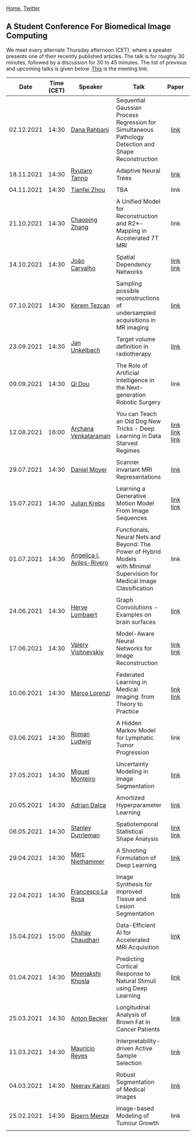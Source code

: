 <br/>

[Home](https://bmic-student-conference.github.io/), [Twitter](https://twitter.com/bmicstudentconf)

## A Student Conference For Biomedical Image Computing

We meet every alternate Thursday afternoon (CET), where a speaker presents one of their recently published articles. The talk is for roughly 30 minutes, followed by a discussion for 30 to 45 minutes. The list of previous and upcoming talks is given below. [This](https://ethz.zoom.us/j/63217947662) is the meeting link.

| Date        | Time (CET)  | Speaker             | Talk                                                             | Paper       | Slides        | Video       |
| :---------: | :---------: | ------------------- | ---------------------------------------------------------------- | :---------: | :----------:  | :---------: |
| 02.12.2021  | 14:30 | [Dana Rahbani](https://www.linkedin.com/in/dana-rahbani/) | Sequential Gaussian Process Regression for Simultaneous Pathology Detection and Shape Reconstruction | [link](https://link.springer.com/chapter/10.1007/978-3-030-87240-3_41) | link | link |
| | | | | | | |
| 18.11.2021  | 14:30 | [Ryutaro Tanno](https://rt416.github.io/) | Adaptive Neural Trees | [link](http://proceedings.mlr.press/v97/tanno19a/tanno19a.pdf) | link | link |
| | | | | | | |
| 04.11.2021  | 14:30 | [Tianfei Zhou](https://www.tfzhou.com/) | TBA | link | link | link |
| | | | | | | |
| 21.10.2021  | 14:30 | [Chaoping Zhang](https://www.nki.nl/research/find-a-researcher/researchers/chaoping-zhang/) | A Unified Model for Reconstruction and R2*-Mapping in Accelerated 7T MRI | link | link | link |
| | | | | | | |
| 14.10.2021  | 14:30 | [João Carvalho](https://inf.ethz.ch/people/person-detail.MjcxMjcx.TGlzdC8zMDQsLTg3NDc3NjI0MQ==.html) | Spatial Dependency Networks | [link](https://arxiv.org/abs/2103.08877)<br />[link](https://arxiv.org/pdf/2103.11713.pdf) | link | link |
| | | | | | | |
| 07.10.2021  | 14:30 | [Kerem Tezcan](https://bmic.ee.ethz.ch/people/person-details.kerem-tezcan.html) | Sampling possible reconstructions of undersampled acquisitions in MR imaging | [link](https://arxiv.org/pdf/2010.00042.pdf) | link | link |
| | | | | | | |
| 23.09.2021  | 14:30 | [Jan Unkelbach](https://scholar.google.com/citations?hl=en&user=X659tV8AAAAJ&view_op=list_works) | Target volume definition in radiotherapy | [link](https://www.sciencedirect.com/science/article/pii/S0167814020308380) | link | [link](https://youtu.be/WkqeYM6pQ80) |
| | | | | | | |
| 09.09.2021  | 14:30 | [Qi Dou](http://www.cse.cuhk.edu.hk/~qdou/) | The Role of Artificial Intelligence in the Next-generation Robotic Surgery | link | link | link |
| | | | | | | |
| 12.08.2021  | 16:00 | [Archana Venkataraman](https://engineering.jhu.edu/ece/faculty/archana-venkataraman/) | You can Teach an Old Dog New Tricks - Deep Learning in Data Starved Regimes | [link](https://www.sciencedirect.com/science/article/pii/S1053811921006649)<br />[link](https://ieeexplore.ieee.org/stamp/stamp.jsp?arnumber=8886406)<br />[link](https://par.nsf.gov/servlets/purl/10179305) | link | [link](https://youtu.be/Y62mSOiWAVw) |
| | | | | | | |
| 29.07.2021  | 14:30 | [Daniel Moyer](https://dcmoyer.github.io/) | Scanner Invariant MRI Representations | [link](https://arxiv.org/abs/1904.05375) | link | [link](https://youtu.be/DuXo8fGmzIc) |
| | | | | | | |
| 15.07.2021  | 14:30 | [Julian Krebs](https://scholar.google.com/citations?hl=en&user=VoUvdPQAAAAJ&view_op=list_works&sortby=pubdate)   | Learning a Generative Motion Model From Image Sequences | [link](https://ieeexplore.ieee.org/abstract/document/8633848)<br />[link](https://ieeexplore.ieee.org/document/9344838) | link | [link](https://youtu.be/9pOguurgsUU) |
| | | | | | | |
| 01.07.2021  | 14:30 | [Angelica I. Aviles-Rivero](https://angelicaiaviles.wordpress.com/) | Functionals, Neural Nets and Beyond: The Power of Hybrid Models<br /> with Minimal Supervision for Medical Image Classification | link | link | link |
| | | | | | | |
| 24.06.2021  | 14:30 | [Herve Lombaert](https://profs.etsmtl.ca/hlombaert/) | Graph Convolutions - Examples on brain surfaces | [link](https://www.sciencedirect.com/science/article/pii/S1361841518305243) | link | [link](https://youtu.be/fqBMOO0DMm0) |
| | | | | | | |
| 17.06.2021  | 14:30 | [Valery Vishnevskiy](https://scholar.google.ch/citations?hl=en&user=1fGojj4AAAAJ&view_op=list_works&sortby=pubdate)   | Model-Aware Neural Networks for Image Reconstruction | [link](https://www.nature.com/articles/s42256-020-0165-6)<br />[link](https://arxiv.org/abs/1906.05528) | [link](https://drive.google.com/file/d/17V6xcxKcfOGEOIDOoy3NcsVCzLe4ns-Y/view?usp=sharing) | [link](https://youtu.be/uHtBCh9z8vM) |
| | | | | | | |
| 10.06.2021  | 14:30 | [Marco Lorenzi](https://marcolorenzi.github.io/) | Federated Learning in Medical Imaging: from Theory to Practice | [link](https://arxiv.org/pdf/2105.05883.pdf)<br />[link](https://hal.archives-ouvertes.fr/hal-03152886v2/document) | link | [link](https://youtu.be/C3Hd3gxRKuc) |
| | | | | | | |
| 03.06.2021  | 14:30 | [Roman Ludwig](https://pubmed.ncbi.nlm.nih.gov/?term=Ludwig+R&cauthor_id=33947429) | A Hidden Markov Model for Lymphatic Tumor Progression | link | [link](https://drive.google.com/file/d/1_qZW9oHm6QAN6DDHQrLToWIObkYxaAl7/view?usp=sharing) | [link](https://youtu.be/xSVHsdYaVc0) |
| | | | | | | |
| 27.05.2021  | 14:30 | [Miguel Monteiro](https://scholar.google.com/citations?user=LyabfXcAAAAJ&hl=en) | Uncertainty Modeling in Image Segmentation | [link](https://arxiv.org/pdf/2006.06015.pdf) | link | [link](https://youtu.be/jw17AEuqbz0) |
| | | | | | | |
| 20.05.2021  | 14:30 | [Adrian Dalca](http://www.mit.edu/~adalca/index.html) | Amortized Hyperparameter Learning | [link](https://arxiv.org/abs/2101.01035) | link | [link](https://youtu.be/UHNusgMwSdA) |
| | | | | | | |
| 06.05.2021  | 14:30 | [Stanley Durrleman](https://who.rocq.inria.fr/Stanley.Durrleman/#) | Spatiotemporal Statistical Shape Analysis | [link](https://hal.inria.fr/hal-02091549v5/document)<br />[link](https://jmlr.csail.mit.edu/papers/volume18/17-197/17-197.pdf) | link | [link](https://youtu.be/8TvnMPfXuJE) |
| | | | | | | |
| 29.04.2021  | 14:30 | [Marc Niethammer](https://biag.cs.unc.edu/author/marc-niethammer/) | A Shooting Formulation of Deep Learning | [link](https://papers.nips.cc/paper/2020/hash/89562dccfeb1d0394b9ae7e09544dc70-Abstract.html) | link | link |
| | | | | | | |
| 22.04.2021  | 14:30 | [Francesco La Rosa](https://scholar.google.com/citations?user=OEE8Ze0AAAAJ&hl=en&oi=ao) | Image Synthesis for Improved Tissue and Lesion Segmentation | [link](https://www.sciencedirect.com/science/article/pii/S0010482521000913) | [link](https://drive.google.com/file/d/1duzLYTn-8c2rcgq6OlLcf9E9G1IdqlVL/view?usp=sharing) | [link](https://youtu.be/zZfu98WRGQU) |
| | | | | | | |
| 15.04.2021  | 15:00 | [Akshay Chaudhari](https://profiles.stanford.edu/akshay-chaudhari) | Data-Efficient AI for Accelerated MRI Acquisition | [link](https://arxiv.org/pdf/2102.06103.pdf) | [link](https://drive.google.com/file/d/10TnKVndPvd_5qyTb25fItD_2FCTv1TOP/view?usp=sharing) | [link](https://youtu.be/za0nzwZmaJ8) |
| | | | | | | |
| 01.04.2021  | 14:30 | [Meenakshi Khosla](https://www.meenakshikhosla.com/) | Predicting Cortical Response to Natural Stimuli using Deep Learning | [link](https://www.biorxiv.org/content/10.1101/2020.09.11.293878v1.full.pdf) | [link](https://drive.google.com/file/d/1f9ZapAmuQYqIqS_hvgAJEMqT5uEzyXXZ/view?usp=sharing) | link |
| | | | | | | |
| 25.03.2021  | 14:30 | [Anton Becker](https://scholar.google.ch/citations?user=WWcqtdQAAAAJ&hl=en) | Longitudinal Analysis of Brown Fat in Cancer Patients | [link](https://journals.plos.org/plosone/article?id=10.1371/journal.pone.0239990) | link | link |
| | | | | | | |
| 11.03.2021  | 14:30 | [Mauricio Reyes](http://www.mauricioreyes.me/aboutme.html) | Interpretability-driven Active Sample Selection | [link](https://ieeexplore.ieee.org/document/9361645) | [link](https://drive.google.com/file/d/1z7r0E1tBj4wbx5cNwsqYs-hZoxsvl2TL/view?usp=sharing) | link |
| | | | | | | |
| 04.03.2021  | 14:30 | [Neerav Karani](https://neerakara.github.io/) | Robust Segmentation of Medical Images | [link](https://linkinghub.elsevier.com/retrieve/pii/S1361841520302711) | [link](https://drive.google.com/file/d/1YpR7Qk69hBEtj5zLPTwc73ZMwRfryiq5/view?usp=sharing) | link |
| | | | | | | |
| 25.02.2021  | 14:30 | [Bjoern Menze](http://home.in.tum.de/~menze/) | Image-based Modeling of Tumour Growth | link | [link](https://drive.google.com/file/d/1S1DPtmJAPfhlefqsQ5q656hh0VdvmXAX/view?usp=sharing) | link |
| | | | | | | |
